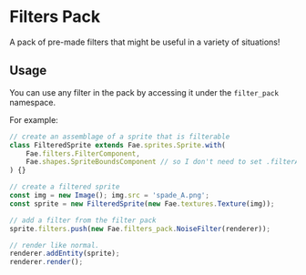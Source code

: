 # Filters Pack

A pack of pre-made filters that might be useful in a variety of situations!

## Usage

You can use any filter in the pack by accessing it under the `filter_pack` namespace.

For example:

```js
// create an assemblage of a sprite that is filterable
class FilteredSprite extends Fae.sprites.Sprite.with(
    Fae.filters.FilterComponent,
    Fae.shapes.SpriteBoundsComponent // so I don't need to set .filterArea manually
) {}

// create a filtered sprite
const img = new Image(); img.src = 'spade_A.png';
const sprite = new FilteredSprite(new Fae.textures.Texture(img));

// add a filter from the filter pack
sprite.filters.push(new Fae.filters_pack.NoiseFilter(renderer));

// render like normal.
renderer.addEntity(sprite);
renderer.render();
```
